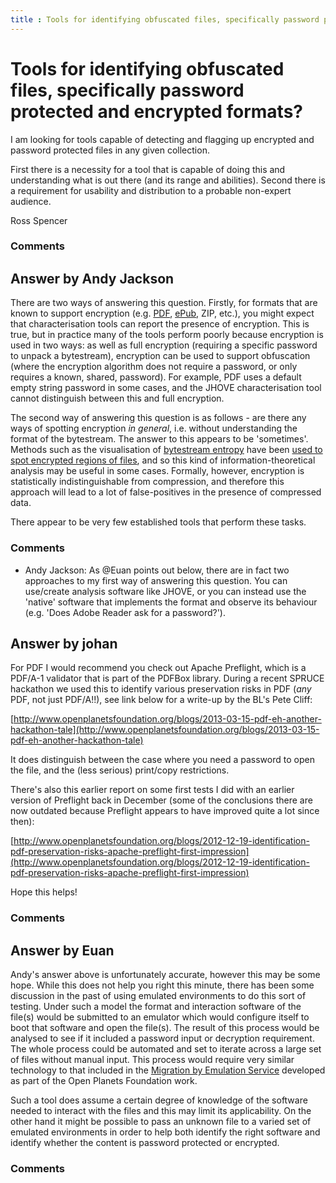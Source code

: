 ```yaml
---
title : Tools for identifying obfuscated files, specifically password protected and encrypted formats?
---
```

Tools for identifying obfuscated files, specifically password protected and encrypted formats?
=====================
I am looking for tools capable of detecting and flagging up encrypted
and password protected files in any given collection.

First there is a necessity for a tool that is capable of doing this and
understanding what is out there (and its range and abilities). Second
there is a requirement for usability and distribution to a probable
non-expert audience.

Ross Spencer

### Comments ###


Answer by Andy Jackson
----------------
There are two ways of answering this question. Firstly, for formats that
are known to support encryption (e.g.
[PDF](http://fileformats.archiveteam.org/wiki/PDF#Digital_Rights_Management_.26_Encryption),
[ePub](http://fileformats.archiveteam.org/wiki/EPUB#Digital_Rights_Management_.26_Encryption),
ZIP, etc.), you might expect that characterisation tools can report the
presence of encryption. This is true, but in practice many of the tools
perform poorly because encryption is used in two ways: as well as full
encryption (requiring a specific password to unpack a bytestream),
encryption can be used to support obfuscation (where the encryption
algorithm does not require a password, or only requires a known, shared,
password). For example, PDF uses a default empty string password in some
cases, and the JHOVE characterisation tool cannot distinguish between
this and full encryption.

The second way of answering this question is as follows - are there any
ways of spotting encryption *in general*, i.e. without understanding the
format of the bytestream. The answer to this appears to be 'sometimes'.
Methods such as the visualisation of [bytestream
entropy](http://troydhanson.github.com/misc/Entropy.html) have been
[used to spot encrypted regions of
files](http://corte.si/posts/visualisation/entropy/), and so this kind
of information-theoretical analysis may be useful in some cases.
Formally, however, encryption is statistically indistinguishable from
compression, and therefore this approach will lead to a lot of
false-positives in the presence of compressed data.

There appear to be very few established tools that perform these tasks.

### Comments ###
* Andy Jackson: As @Euan points out below, there are in fact two approaches to my first
way of answering this question. You can use/create analysis software
like JHOVE, or you can instead use the 'native' software that implements
the format and observe its behaviour (e.g. 'Does Adobe Reader ask for a
password?').

Answer by johan
----------------
For PDF I would recommend you check out Apache Preflight, which is a
PDF/A-1 validator that is part of the PDFBox library. During a recent
SPRUCE hackathon we used this to identify various preservation risks in
PDF (*any* PDF, not just PDF/A!!), see link below for a write-up by the
BL's Pete Cliff:

[http://www.openplanetsfoundation.org/blogs/2013-03-15-pdf-eh-another-hackathon-tale](http://www.openplanetsfoundation.org/blogs/2013-03-15-pdf-eh-another-hackathon-tale)

It does distinguish between the case where you need a password to open
the file, and the (less serious) print/copy restrictions.

There's also this earlier report on some first tests I did with an
earlier version of Preflight back in December (some of the conclusions
there are now outdated because Preflight appears to have improved quite
a lot since then):

[http://www.openplanetsfoundation.org/blogs/2012-12-19-identification-pdf-preservation-risks-apache-preflight-first-impression](http://www.openplanetsfoundation.org/blogs/2012-12-19-identification-pdf-preservation-risks-apache-preflight-first-impression)

Hope this helps!

### Comments ###

Answer by Euan
----------------
Andy's answer above is unfortunately accurate, however this may be some
hope. While this does not help you right this minute, there has been
some discussion in the past of using emulated environments to do this
sort of testing. Under such a model the format and interaction software
of the file(s) would be submitted to an emulator which would configure
itself to boot that software and open the file(s). The result of this
process would be analysed to see if it included a password input or
decryption requirement. The whole process could be automated and set to
iterate across a large set of files without manual input. This process
would require very similar technology to that included in the [Migration
by Emulation Service](http://eprints.rclis.org/16263/) developed as part
of the Open Planets Foundation work.

Such a tool does assume a certain degree of knowledge of the software
needed to interact with the files and this may limit its applicability.
On the other hand it might be possible to pass an unknown file to a
varied set of emulated environments in order to help both identify the
right software and identify whether the content is password protected or
encrypted.

### Comments ###

